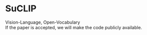 # SuCLIP
Vision-Language, Open-Vocabulary <br>
If the paper is accepted, we will make the code publicly available.
